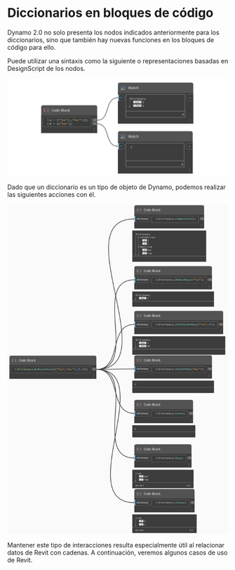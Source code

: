 # Diccionarios en bloques de código

Dynamo 2.0 no solo presenta los nodos indicados anteriormente para los diccionarios, sino que también hay nuevas funciones en los bloques de código para ello.

Puede utilizar una sintaxis como la siguiente o representaciones basadas en DesignScript de los nodos.

![](<../images/5-5/1/what is a dictionary - what are the changes (1) (1).jpg>)

Dado que un diccionario es un tipo de objeto de Dynamo, podemos realizar las siguientes acciones con él.

![](../images/5-5/3/dictionariesincb-actionswithcodeblocks.jpg)

Mantener este tipo de interacciones resulta especialmente útil al relacionar datos de Revit con cadenas. A continuación, veremos algunos casos de uso de Revit.
